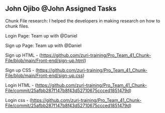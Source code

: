 ## John Ojibo @John Assigned Tasks



Chunk File research: I helped the developers in making research on how to chunk files.

Login Page: Team up with @Daniel 

Sign up Page: Team up with @Daniel

Sign up HTML - (https://github.com/zuri-training/Pro_Team_41_Chunk-File/blob/main/Front-end/sign-up.html)

Sign up CSS - (https://github.com/zuri-training/Pro_Team_41_Chunk-File/blob/main/Front-end/sign-up.css)

Login HTML - (https://github.com/zuri-training/Pro_Team_41_Chunk-File/commit/25afbb287f147b8f43d52710675ccced1851479d)

Login css - (https://github.com/zuri-training/Pro_Team_41_Chunk-File/commit/25afbb287f147b8f43d52710675ccced1851479d)

